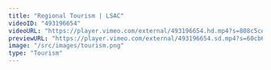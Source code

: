 ```yaml
---
title: "Regional Tourism | LSAC"
videoID: "493196654"
videoURL: "https://player.vimeo.com/external/493196654.hd.mp4?s=808c5ceda18659d6c7fad51eaf6fe63bd35e1fa5&profile_id=175"
previewURL: "https://player.vimeo.com/external/493196654.sd.mp4?s=60cb6cadc8072ac0d51a0d7ebb3d618cbdccc7ec&profile_id=165"
image: "/src/images/tourism.png"
type: "Tourism"
---
```

